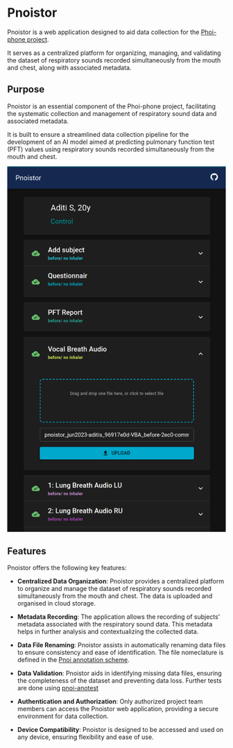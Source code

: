 # Pnoistor

Pnoistor is a web application designed to aid data collection for the [Phoi-phone project](https://github.com/vaguebrownfox01/pnoi-homepage). 

It serves as a centralized platform for organizing, managing, and validating the dataset of respiratory sounds recorded simultaneously from the mouth and chest, along with associated metadata.

## Purpose

Pnoistor is an essential component of the Phoi-phone project, facilitating the systematic collection and management of respiratory sound data and associated metadata.

It is built to ensure a streamlined data collection pipeline for the development of an AI model aimed at predicting pulmonary function test (PFT) values using respiratory sounds recorded simultaneously from the mouth and chest.

![Pnoistor app screenshot](/media/pnoistor-app_screen.png)

## Features

Pnoistor offers the following key features:

- **Centralized Data Organization**: Pnoistor provides a centralized platform to organize and manage the dataset of respiratory sounds recorded simultaneously from the mouth and chest. The data is uploaded and organised in cloud storage.

- **Metadata Recording**: The application allows the recording of subjects' metadata associated with the respiratory sound data. This metadata helps in further analysis and contextualizing the collected data.

- **Data File Renaming**: Pnoistor assists in automatically renaming data files to ensure consistency and ease of identification. The file nomeclature is defined in the [Pnoi annotation scheme](https://github.com/vaguebrownfox01/pnoi-corpus_ETL/tree/main/SCRIPTS/pnoi-anotest#annotation-scheme).

- **Data Validation**: Pnoistor aids in identifying missing data files, ensuring the completeness of the dataset and preventing data loss. Further tests are done using [pnoi-anotest](https://github.com/vaguebrownfox01/pnoi-corpus_ETL/tree/main/SCRIPTS/pnoi-anotest)

- **Authentication and Authorization**: Only authorized project team members can access the Pnoistor web application, providing a secure environment for data collection.

- **Device Compatibility**: Pnoistor is designed to be accessed and used on any device, ensuring flexibility and ease of use.

